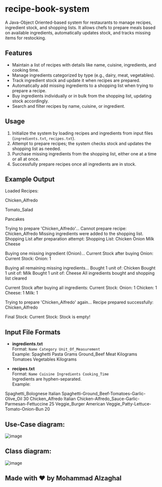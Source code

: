 # recipe-book-system
A Java-Object Oriented-based system for restaurants to manage recipes, ingredient stock, and shopping lists. It allows chefs to prepare meals based on available ingredients, automatically updates stock, and tracks missing items for restocking.

## Features
- Maintain a list of recipes with details like name, cuisine, ingredients, and cooking time.
- Manage ingredients categorized by type (e.g., dairy, meat, vegetables).
- Track ingredient stock and update it when recipes are prepared.
- Automatically add missing ingredients to a shopping list when trying to prepare a recipe.
- Buy ingredients individually or in bulk from the shopping list, updating stock accordingly.
- Search and filter recipes by name, cuisine, or ingredient.

## Usage
1. Initialize the system by loading recipes and ingredients from input files (`ingredients.txt`, `recipes.txt`).
2. Attempt to prepare recipes; the system checks stock and updates the shopping list as needed.
3. Purchase missing ingredients from the shopping list, either one at a time or all at once.
4. Successfully prepare recipes once all ingredients are in stock.

## Example Output
Loaded Recipes:

Chicken_Alfredo

Tomato_Salad

Pancakes

Trying to prepare 'Chicken_Alfredo'...
Cannot prepare recipe: Chicken_Alfredo
Missing ingredients were added to the shopping list.
Shopping List after preparation attempt:
Shopping List:
Chicken
Onion
Milk
Cheese

Buying one missing ingredient (Onion)...
Current Stock after buying Onion:
Current Stock:
Onion: 1

Buying all remaining missing ingredients...
Bought 1 unit of: Chicken
Bought 1 unit of: Milk
Bought 1 unit of: Cheese
All ingredients bought and shopping list cleared

Current Stock after buying all ingredients:
Current Stock:
Onion: 1
Chicken: 1
Cheese: 1
Milk: 1

Trying to prepare 'Chicken_Alfredo' again...
Recipe prepared successfully: Chicken_Alfredo

Final Stock:
Current Stock:
Stock is empty!


## Input File Formats
- **ingredients.txt**  
  Format: `Name Category Unit_Of_Measurement`  
  Example:
  Spaghetti Pasta Grams
Ground_Beef Meat Kilograms
Tomatoes Vegetables Kilograms


- **recipes.txt**  
Format: `Name Cuisine Ingredients Cooking_Time`  
Ingredients are hyphen-separated.  
Example:

Spaghetti_Bolognese Italian Spaghetti-Ground_Beef-Tomatoes-Garlic-Olive_Oil 30
Chicken_Alfredo Italian Chicken-Alfredo_Sauce-Garlic-Parmesan-Fettuccine 25
Veggie_Burger American Veggie_Patty-Lettuce-Tomato-Onion-Bun 20

## Use-Case diagram: 
![image](https://github.com/user-attachments/assets/d779085e-d9eb-473b-b394-8a499059c553)

## Class diagram:
![image](https://github.com/user-attachments/assets/f3cb5e19-3f52-405e-8467-5c462f76ae0e)


## Made with ❤️ by Mohammad Alzaghal

